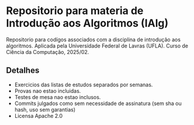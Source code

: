 # Repositorio para materia de Introdução aos Algoritmos (IAlg)
Repositorio para codígos associados com a disciplina de introdução aos algoritmos.
Aplicada pela Universidade Federal de Lavras (UFLA).
Curso de Ciência da Computação, 2025/02.  

## Detalhes

- Exercicios das listas de estudos separados por semanas.
- Provas nao estao incluidas.
- Testes de mesa nao estao inclusos.
- Commits julgados como sem necessidade de assinatura (sem sha ou hash, uso sem garantias)
- Licensa Apache 2.0

